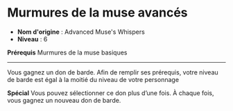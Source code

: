 # Murmures de la muse avancés

 * **Nom d'origine** : Advanced Muse's Whispers
 * **Niveau** : 6


<p><strong>Prérequis</strong> Murmures de la muse basiques</p>
<hr>
<p>Vous gagnez un don de barde. Afin de remplir ses prérequis, votre niveau de barde est égal à la moitié du niveau de votre personnage</p>
<p><strong>Spécial</strong> Vous pouvez sélectionner ce don plus d’une fois. À chaque fois, vous gagnez un nouveau don de barde.</p>